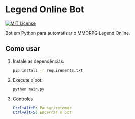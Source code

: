 # Legend Online Bot
[![MIT License](https://img.shields.io/badge/License-MIT-green.svg)](LICENSE)

Bot em Python para automatizar o MMORPG Legend Online.

## Como usar

1. Instale as dependências:
   ```bash
   pip install -r requirements.txt
   ```

2. Execute o bot:
    ```bash
    python main.py
    ```
    
3. Controles
    ```yaml
    Ctrl+Alt+P: Pausar/retomar
    Ctrl+Alt+S: Encerrar o bot
    ```

